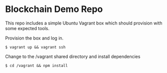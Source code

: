 # Blockchain Demo Repo

This repo includes a simple Ubuntu Vagrant box which should provision with
some expected tools.

Provision the box and log in.
```
$ vagrant up && vagrant ssh
```

Change to the /vagrant shared directory and install dependencies
```
$ cd /vagrant && npm install
```

